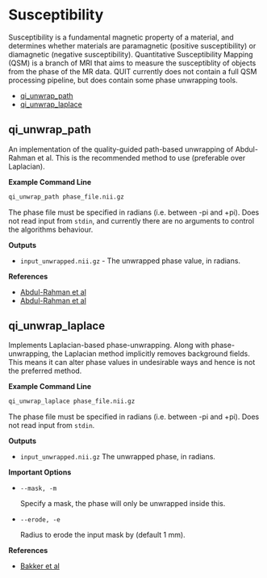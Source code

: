 # Susceptibility

Susceptibility is a fundamental magnetic property of a material, and determines whether materials are paramagnetic (positive susceptibility) or diamagnetic (negative susceptibility). Quantitative Susceptibility Mapping (QSM) is a branch of MRI that aims to measure the susceptiblity of objects from the phase of the MR data. QUIT currently does not contain a full QSM processing pipeline, but does contain some phase unwrapping tools.

* [qi_unwrap_path](#qi_unwrap_laplace)
* [qi_unwrap_laplace](#qi_unwrap_path)

## qi_unwrap_path

An implementation of the quality-guided path-based unwrapping of Abdul-Rahman et al. This is the recommended method to use (preferable over Laplacian).

**Example Command Line**

```bash
qi_unwrap_path phase_file.nii.gz
```

The phase file must be specified in radians (i.e. between -pi and +pi). Does not read input from `stdin`, and currently there are no arguments to control the algorithms behaviour.

**Outputs**

* `input_unwrapped.nii.gz` - The unwrapped phase value, in radians.

**References**

- [Abdul-Rahman et al](http://ao.osa.org/abstract.cfm?URI=ao-46-26-6623)
- [Abdul-Rahman et al](http://ao.osa.org/abstract.cfm?URI=ao-48-23-4582)

## qi_unwrap_laplace

Implements Laplacian-based phase-unwrapping. Along with phase-unwrapping, the Laplacian method implicitly removes background fields. This means it can alter phase values in undesirable ways and hence is not the preferred method.

**Example Command Line**

```bash
qi_unwrap_laplace phase_file.nii.gz
```

The phase file must be specified in radians (i.e. between -pi and +pi). Does not read input from `stdin`.

**Outputs**

* `input_unwrapped.nii.gz` The unwrapped phase, in radians.

**Important Options**

* `--mask, -m`

    Specify a mask, the phase will only be unwrapped inside this.

* `--erode, -e`

    Radius to erode the input mask by (default 1 mm).

**References**

- [Bakker et al](http://linkinghub.elsevier.com/retrieve/pii/S0730725X12000124)
